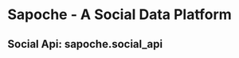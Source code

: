 Sapoche - A Social Data Platform
================================

## Social Api: sapoche.social_api


